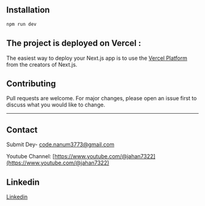 ## Installation

```bash
npm run dev
```

## The project is deployed on Vercel : 
The easiest way to deploy your Next.js app is to use the [Vercel Platform](https://vercel.com/new?utm_medium=default-template&filter=next.js&utm_source=create-next-app&utm_campaign=create-next-app-readme) from the creators of Next.js.



## Contributing
Pull requests are welcome. For major changes, please open an issue first to discuss what you would like to change.

--- 
## Contact

Submit Dey- [code.nanum3773@gmail.com](mailto:code.nanum3773@gmail.com)

Youtube Channel: [https://www.youtube.com/@jahan7322](https://www.youtube.com/@jahan7322)


## Linkedin
[Linkedin](www.linkedin.com/in/anum-rajput-1a080632a)
